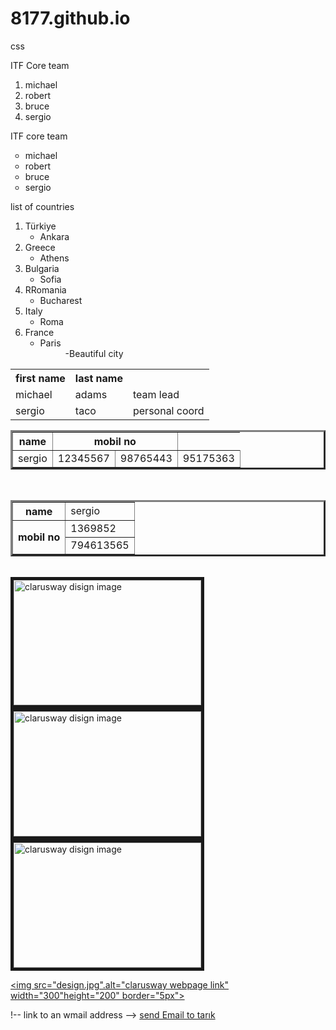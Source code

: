 # 8177.github.io
css
<!DOCTYPE html>
<html>
<head>
	<title></title>
</head>
<body>

<!-- ordered list -->
<p>ITF Core team</p>
<ol>
	<li>michael</li>
	<li>robert</li>
	<li>bruce</li>
	<li>sergio</li>
</ol>

<!-- unordered list -->
<p>ITF core team</p>
<ul type="circle">
	<li>michael</li>
	<li>robert</li>
	<li>bruce</li>
	<li>sergio</li>
</ul>

<!-- HTML Nested list -->
<p>list of countries</p>
<ol>
    	<li>Türkiye
        	<ul>
         		<li>Ankara</li>
        	</ul>
    	</li>
    	<li>Greece
        	<ul>
            	<li>Athens</li>
        	</ul>
    	</li>
    	<li>Bulgaria
        	<ul>
            	<li>Sofia</li>
        	</ul>
    	</li>
    	<li>RRomania
        	<ul>
            	<li>Bucharest</li>
        	</ul>
    	</li>
    	<li>Italy
        	<ul>
            	<li>Roma</li>
        	</ul>
    	</li>
    	<li>France
        	<ul>
            	<li>Paris</li>
            		<dd>-Beautiful city</dd>
            </ul>
    	</li>
	</ol>


<!-- table without border -->
<table>
	<tr>
		<th>first name</th>
		<th>last name</th>
		<missiom</
	</tr>
	<tr>
		<td>michael</td>
		<td>adams</td>
		<td>team lead</td>
	</tr>
	<tr>
		<td>sergio</td>
		<td>taco</td>
		<td>personal coord</td>
	</tr>
</table>

<!-- table with colspan -->
<table border="3">
	<tr>
		<th>name</th>
		<th colspan="2">mobil no</th>
	</tr>
	<tr>
		<td>sergio</td>
		<td>12345567</td>
		<td>98765443</td>
		<td>95175363</td>
	</tr>
</table>

<br>

<!-- table with rowspan -->
<table border="3">
	<tr>
		<th>name</th>
		<td>sergio</td>
	</tr>
	<tr>
		<th rowspan="3">mobil no</th>
		<td>1369852</td>
	</tr>
	<tr>
		<td>794613565</td>
	</tr>

</table>

<br>
<!-- images -->
<img src="https://clarusway.com/wp-content/uploads/2021/03/design.jpg" alt="clarusway disign image" width="300" height="200" border="5px">

<br>
<img src="design.jpg" alt="clarusway disign image" width="300" height="200" border="5px">

<br>
<img src="‪‪C:\Users\szgnt\OneDrive\Masaüstü\dosya\design.jpg" alt="clarusway disign image" width="300" height="200" border="5px">

<!-- image as a link -->
<a href="https://www.clarusway.com"
target="blank"><img src="design.jpg".alt="clarusway webpage link" width="300"height="200" border="5px"></a>

!-- link to an wmail address -->
<a href="mailto:szgntarik55@gmail.com">
send Email to tarık</a>




</body>
</html>
